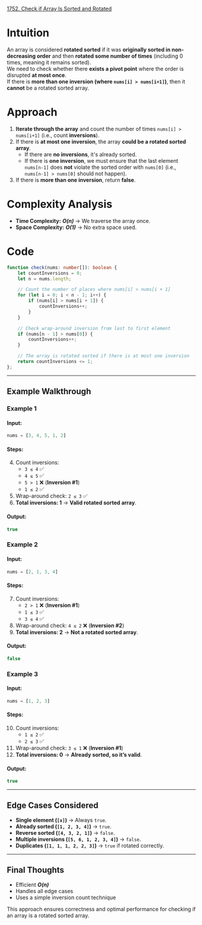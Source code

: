 [1752. Check if Array Is Sorted and Rotated](https://leetcode.com/problems/check-if-array-is-sorted-and-rotated/)

# Intuition

An array is considered **rotated sorted** if it was **originally sorted in non-decreasing order** and then **rotated some number of times** (including 0 times, meaning it remains sorted).  
We need to check whether there **exists a pivot point** where the order is disrupted **at most once**.  
If there is **more than one inversion (where `nums[i] > nums[i+1]`)**, then it **cannot** be a rotated sorted array.

# Approach

1. **Iterate through the array** and count the number of times `nums[i] > nums[i+1]` (i.e., count **inversions**).
2. If there is **at most one inversion**, the array **could be a rotated sorted array**.
    - If there are **no inversions**, it's already sorted.
    - If there is **one inversion**, we must ensure that the last element `nums[n-1]` does **not** violate the sorted order with `nums[0]` (i.e., `nums[n-1] > nums[0]` should not happen).
3. If there is **more than one inversion**, return **false**.

# Complexity Analysis

- **Time Complexity:** ***O(n)*** → We traverse the array once.
- **Space Complexity:** ***O(1)*** → No extra space used.

# Code

```typescript
function check(nums: number[]): boolean {
    let countInversions = 0;
    let n = nums.length;

    // Count the number of places where nums[i] > nums[i + 1]
    for (let i = 0; i < n - 1; i++) {
        if (nums[i] > nums[i + 1]) {
            countInversions++;
        }
    }

    // Check wrap-around inversion from last to first element
    if (nums[n - 1] > nums[0]) {
        countInversions++;
    }

    // The array is rotated sorted if there is at most one inversion
    return countInversions <= 1;
};

```

---

## **Example Walkthrough**

### **Example 1**

#### **Input:**

```typescript
nums = [3, 4, 5, 1, 2]
```

#### **Steps:**

4. Count inversions:
    - `3 ≤ 4` ✅
    - `4 ≤ 5` ✅
    - `5 > 1` ❌ (**Inversion #1**)
    - `1 ≤ 2` ✅
5. Wrap-around check: `2 ≤ 3` ✅
6. **Total inversions: 1** → **Valid rotated sorted array**.

#### **Output:**

```typescript
true
```

### **Example 2**

#### **Input:**

```typescript
nums = [2, 1, 3, 4]
```

#### **Steps:**

7. Count inversions:
    - `2 > 1` ❌ (**Inversion #1**)
    - `1 ≤ 3` ✅
    - `3 ≤ 4` ✅
8. Wrap-around check: `4 ≤ 2` ❌ (**Inversion #2**)
9. **Total inversions: 2** → **Not a rotated sorted array**.

#### **Output:**

```typescript
false
```

### **Example 3**

#### **Input:**

```typescript
nums = [1, 2, 3]
```

#### **Steps:**

10. Count inversions:
    - `1 ≤ 2` ✅
    - `2 ≤ 3` ✅
11. Wrap-around check: `3 ≤ 1` ❌ (**Inversion #1**)
12. **Total inversions: 0** → **Already sorted, so it’s valid**.

#### **Output:**

```typescript
true
```

---

## **Edge Cases Considered**

- **Single element (`[x]`)** → Always `true`.
- **Already sorted (`[1, 2, 3, 4]`)** → `true`.
- **Reverse sorted (`[4, 3, 2, 1]`)** → `false`.
- **Multiple inversions (`[5, 6, 1, 2, 3, 4]`)** → `false`.
- **Duplicates (`[1, 1, 1, 2, 2, 3]`)** → `true` if rotated correctly.

---

## **Final Thoughts**

- Efficient ***O(n)***
- Handles all edge cases
- Uses a simple inversion count technique

This approach ensures correctness and optimal performance for checking if an array is a rotated sorted array.